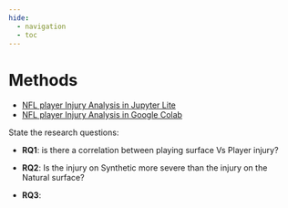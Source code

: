 ```yaml
---
hide:
  - navigation
  - toc
---
```


# Methods

- [NFL player Injury Analysis in Jupyter Lite](https://machine-learning-meets-sports.netlify.app/live/lab/index.html)
- [NFL player Injury Analysis in Google Colab](https://githubtocolab.com/kaushal1014/research-paper-template-Athlete-Injuries)

State the research questions:

- **RQ1**: is there a correlation between playing surface Vs Player injury? 

- **RQ2**: Is the injury on Synthetic more severe than the injury on the Natural surface?

- **RQ3**: